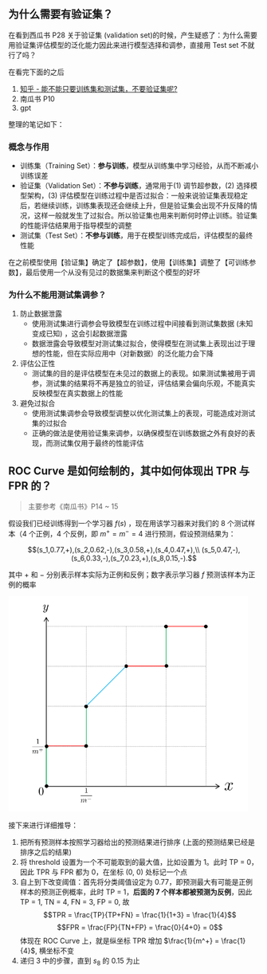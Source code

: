 ## 为什么需要有验证集？

在看到西瓜书 P28 关于验证集 (validation set)的时候，产生疑惑了：为什么需要用验证集评估模型的泛化能力因此来进行模型选择和调参，直接用 Test set 不就行了吗？

在看完下面的之后

1. [知乎 - 能不能只要训练集和测试集，不要验证集呢?](https://www.zhihu.com/question/265443164/answer/2417856431)
2. 南瓜书 P10
3. gpt 

整理的笔记如下：

### 概念与作用

- 训练集（Training Set）：**参与训练**，模型从训练集中学习经验，从而不断减小训练误差
- 验证集（Validation Set）：**不参与训练**，通常用于(1) 调节超参数，(2) 选择模型架构，(3) 评估模型在训练过程中是否过拟合：一般来说验证集表现稳定后，若继续训练，训练集表现还会继续上升，但是验证集会出现不升反降的情况，这样一般就发生了过拟合。所以验证集也用来判断何时停止训练。验证集的性能评估结果用于指导模型的调整
- 测试集（Test Set）：**不参与训练**，用于在模型训练完成后，评估模型的最终性能

在之前模型使用【验证集】确定了【超参数】，使用【训练集】调整了【可训练参数】，最后使用一个从没有见过的数据集来判断这个模型的好坏

### 为什么不能用测试集调参？

1. 防止数据泄露
    - 使用测试集进行调参会导致模型在训练过程中间接看到测试集数据 (未知变成已知) ，这会引起数据泄露
    - 数据泄露会导致模型对测试集过拟合，使得模型在测试集上表现出过于理想的性能，但在实际应用中（对新数据）的泛化能力会下降
2. 评估公正性
    - 测试集的目的是评估模型在未见过的数据上的表现。如果测试集被用于调参，测试集的结果将不再是独立的验证，评估结果会偏向乐观，不能真实反映模型在真实数据上的性能
3. 避免过拟合
   - 使用测试集调参会导致模型调整以优化测试集上的表现，可能造成对测试集的过拟合
   - 正确的做法是使用验证集来调参，以确保模型在训练数据之外有良好的表现，而测试集仅用于最终的性能评估

## ROC Curve 是如何绘制的，其中如何体现出 TPR 与 FPR 的？

> 主要参考《南瓜书》P14 ~ 15

假设我们已经训练得到一个学习器 $f(s)$ ，现在用该学习器来对我们的 8 个测试样本（4 个正例，4 个反例，即 $m^+ = m^- = 4$ 进行预测，假设预测结果为：

$$(s_1,0.77,+),(s_2,0.62,-),(s_3,0.58,+),(s_4,0.47,+),\\
(s_5,0.47,-),(s_6,0.33,-),(s_7,0.23,+),(s_8,0.15,-).$$

其中 $+$ 和 $-$ 分别表示样本实际为正例和反例；数字表示学习器 $f$ 预测该样本为正例的概率

![ROC 曲线示意图](./image/ch02_1.png)

接下来进行详细推导：

1. 把所有预测样本按照学习器给出的预测结果进行排序 (上面的预测结果已经是排序之后的结果)
2. 将 threshold 设置为一个不可能取到的最大值，比如设置为 1。此时 TP = 0，因此 TPR 与 FPR 都为 0，在坐标 (0, 0) 处标记一个点
3. 自上到下改变阈值：首先将分类阈值设定为 0.77，即预测最大有可能是正例样本的预测正例概率，此时 TP = 1，**后面的 7 个样本都被预测为反例**，因此 TP = 1, TN = 4, FN = 3, FP = 0, 故 $$TPR = \frac{TP}{TP+FN} = \frac{1}{1+3} = \frac{1}{4}$$ $$FPR = \frac{FP}{TN+FP} = \frac{0}{4+0} = 0$$ 体现在 ROC Curve 上，就是纵坐标 TPR 增加 $\frac{1}{m^+} = \frac{1}{4}$, 横坐标不变
4. 递归 3 中的步骤，直到 $s_8$ 的 0.15 为止